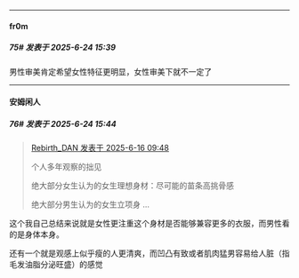 ﻿
*****

####  fr0m  
##### 75#       发表于 2025-6-24 15:39

男性审美肯定希望女性特征更明显，女性审美下就不一定了


*****

####  安姆闲人  
##### 76#       发表于 2025-6-24 15:44

<blockquote><a href="httphttps://stage1st.com/2b/forum.php?mod=redirect&amp;goto=findpost&amp;pid=67945776&amp;ptid=2253890" target="_blank">Rebirth_DAN 发表于 2025-6-16 09:48</a>

个人多年观察的拙见

绝大部分女生认为的女生理想身材：尽可能的苗条高挑骨感

绝大部分男生认为的女生立项身 ...</blockquote>
这个我自己总结来说就是女性更注重这个身材是否能够兼容更多的衣服，而男性看的是身体本身。

还有一个就是观感上似乎瘦的人更清爽，而凹凸有致或者肌肉猛男容易给人脏（指毛发油脂分泌旺盛）的感觉

